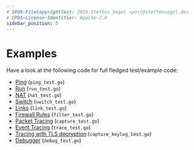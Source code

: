 ```yaml
---
# SPDX-FileCopyrightText: 2024 Steffen Vogel <post@steffenvogel.de>
# SPDX-License-Identifier: Apache-2.0
sidebar_position: 5
---
```


# Examples

Have a look at the following code for full fledged test/example code:

-   [Ping](https://github.com/cunicu/gont/blob/main/pkg/ping_test.go) (`ping_test.go`)
-   [Run](https://github.com/cunicu/gont/blob/main/pkg/run_test.go) (`run_test.go`)
-   [NAT](https://github.com/cunicu/gont/blob/main/pkg/nat_test.go) (`nat_test.go`)
-   [Switch](https://github.com/cunicu/gont/blob/main/pkg/switch_test.go) (`switch_test.go`)
-   [Links](https://github.com/cunicu/gont/blob/main/pkg/link_test.go) (`link_test.go`)
-   [Firewall Rules](https://github.com/cunicu/gont/blob/main/pkg/filter_test.go) (`filter_test.go`)
-   [Packet Tracing](https://github.com/cunicu/gont/blob/main/pkg/capture_test.go) (`capture_test.go`)
-   [Event Tracing](https://github.com/cunicu/gont/blob/main/pkg/trace_test.go) (`trace_test.go`)
-   [Tracing with TLS decryption](https://github.com/cunicu/gont/blob/main/pkg/capture_keylog_test.go) (`capture_keylog_test.go`)
-   [Debugger](https://github.com/cunicu/gont/blob/main/pkg/debug_test.go) (`debug_test.go`)

